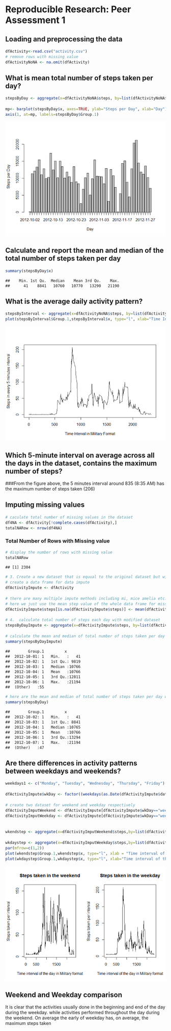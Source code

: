 # Reproducible Research: Peer Assessment 1


## Loading and preprocessing the data

```r
dfActivity<-read.csv("activity.csv")
# remove rows with missing value
dfActivityNoNA <- na.omit(dfActivity)
```



## What is mean total number of steps taken per day?

```r
stepsByDay <- aggregate(x=dfActivityNoNA$steps, by=list(dfActivityNoNA$date), FUN=sum)

mp<- barplot(stepsByDay$x, axes=TRUE, ylab="Steps per Day", xlab="Day")
axis(1, at=mp, labels=stepsByDay$Group.1)
```

![](PA1_template_files/figure-html/unnamed-chunk-2-1.png) 

## Calculate and report the mean and median of the total number of steps taken per day


```r
summary(stepsByDay$x)
```

```
##    Min. 1st Qu.  Median    Mean 3rd Qu.    Max. 
##      41    8841   10760   10770   13290   21190
```

## What is the average daily activity pattern?

```r
stepsByInterval <- aggregate(x=dfActivityNoNA$steps, by=list(dfActivityNoNA$interval), FUN=mean)
plot(stepsByInterval$Group.1,stepsByInterval$x, type="l", xlab="Time Interval in Military Format",ylab="Steps in every 5 minutes interval" )
```

![](PA1_template_files/figure-html/unnamed-chunk-4-1.png) 


## Which 5-minute interval on average across all the days in the dataset, contains the maximum number of steps?
###From the figure above, the 5 minutes interval around 835 (8:35 AM) has the maximum number of steps taken (206)

## Imputing missing values

```r
# caculate total number of missing values in the dataset
df4NA <- dfActivity[!complete.cases(dfActivity),]
totalNARow <- nrow(df4NA)
```

### Total Number of Rows with Missing value

```r
# display the number of rows with missing value
totalNARow
```

```
## [1] 2304
```


```r
# 3. Create a new dataset that is equual to the original dataset but with the missing data filled in
# create a data frame for data impute
dfActivityImpute <- dfActivity

# there are many multiple impute methods including mi, mice amelia etc. 
# here we just use the mean step value of the whole data frame for missing value
dfActivityImpute$steps[is.na(dfActivityImpute$steps)] <- mean(dfActivityImpute$steps, na.rm=TRUE)

# 4.  calculate total number of steps each day with modified dataset
stepsByDayImpute <- aggregate(x=dfActivityImpute$steps, by=list(dfActivityImpute$date), FUN=sum)

# calculate the mean and median of total number of steps taken per day with the imputed dataset
summary(stepsByDayImpute)
```

```
##        Group.1         x        
##  2012-10-01: 1   Min.   :   41  
##  2012-10-02: 1   1st Qu.: 9819  
##  2012-10-03: 1   Median :10766  
##  2012-10-04: 1   Mean   :10766  
##  2012-10-05: 1   3rd Qu.:12811  
##  2012-10-06: 1   Max.   :21194  
##  (Other)   :55
```

```r
# here are the mean and median of total number of steps taken per day with non-modified dataset
summary(stepsByDay)
```

```
##        Group.1         x        
##  2012-10-02: 1   Min.   :   41  
##  2012-10-03: 1   1st Qu.: 8841  
##  2012-10-04: 1   Median :10765  
##  2012-10-05: 1   Mean   :10766  
##  2012-10-06: 1   3rd Qu.:13294  
##  2012-10-07: 1   Max.   :21194  
##  (Other)   :47
```



## Are there differences in activity patterns between weekdays and weekends?

```r
weekdays1 <- c("Monday", "Tuesday", "Wednesday", "Thursday", "Friday")

dfActivityImpute$wkDay <- factor((weekdays(as.Date(dfActivityImpute$date)) %in% weekdays1), levels=c(FALSE, TRUE), labels=c("weekend", "weekday"))

# create two dataset for weekend and weekday respectively
dfActivityImputWeekend <- dfActivityImpute[dfActivityImpute$wkDay=="weekend",]
dfActivityImputWeekday <- dfActivityImpute[dfActivityImpute$wkDay=="weekday",]


wkendstep <- aggregate(x=dfActivityImputWeekend$steps,by=list(dfActivityImputWeekend$interval), FUN=mean)

wkdaystep <- aggregate(x=dfActivityImputWeekday$steps,by=list(dfActivityImputWeekday$interval), FUN=mean)
par(mfrow=c(1,2))
plot(wkendstep$Group.1,wkendstep$x, type="l", xlab = "Time interval of the day in Military format", ylab="Steps taken per interval", main="Steps taken in the weekend")
plot(wkdaystep$Group.1,wkdaystep$x, type="l", xlab="Time interval of the day in Military format", ylab="Steps taken per interval", main="Steps taken in the weekday")
```

![](PA1_template_files/figure-html/unnamed-chunk-8-1.png) 

## Weekend and Weekday comparison
It is clear that the activities usually done in the beginning and end of the day during the weekday.
while activities performed throughout the day during the weekend.  On average the early of weekday has,
on average, the maximum steps taken
